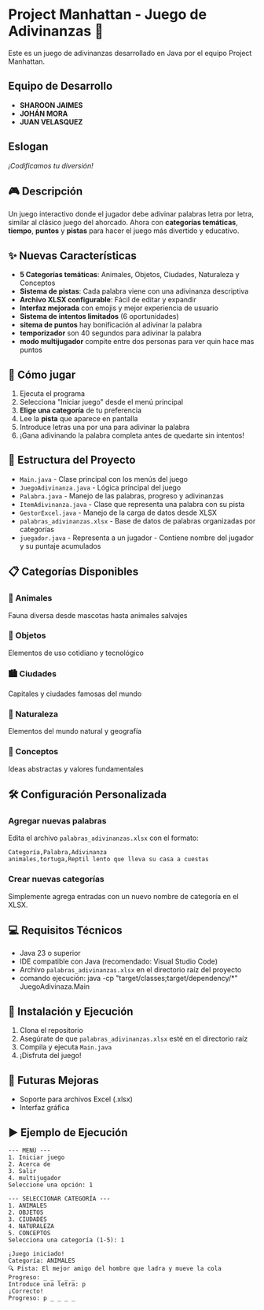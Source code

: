 # Project Manhattan - Juego de Adivinanzas 🎯

Este es un juego de adivinanzas desarrollado en Java por el equipo Project Manhattan.

## Equipo de Desarrollo
- **SHAROON JAIMES**
- **JOHÁN MORA**  
- **JUAN VELASQUEZ**

## Eslogan
*¡Codificamos tu diversión!*

## 🎮 Descripción
Un juego interactivo donde el jugador debe adivinar palabras letra por letra, similar al clásico juego del ahorcado. Ahora con **categorías temáticas**, **tiempo**, **puntos** y **pistas** para hacer el juego más divertido y educativo.

## ✨ Nuevas Características
- **5 Categorías temáticas**: Animales, Objetos, Ciudades, Naturaleza y Conceptos
- **Sistema de pistas**: Cada palabra viene con una adivinanza descriptiva
- **Archivo XLSX configurable**: Fácil de editar y expandir
- **Interfaz mejorada** con emojis y mejor experiencia de usuario
- **Sistema de intentos limitados** (6 oportunidades)
- **sitema de puntos** hay bonificación al adivinar la palabra 
- **temporizador** son 40 segundos para adivinar la palabra
- **modo multijugador** compite entre dos personas para ver quin hace mas puntos 

## 🎯 Cómo jugar
1. Ejecuta el programa
2. Selecciona "Iniciar juego" desde el menú principal
3. **Elige una categoría** de tu preferencia
4. Lee la **pista** que aparece en pantalla
5. Introduce letras una por una para adivinar la palabra
6. ¡Gana adivinando la palabra completa antes de quedarte sin intentos!

## 📁 Estructura del Proyecto
- `Main.java` - Clase principal con los menús del juego
- `JuegoAdivinanza.java` - Lógica principal del juego
- `Palabra.java` - Manejo de las palabras, progreso y adivinanzas
- `ItemAdivinanza.java` - Clase que representa una palabra con su pista
- `GestorExcel.java` - Manejo de la carga de datos desde XLSX
- `palabras_adivinanzas.xlsx` - Base de datos de palabras organizadas por categorías
- `juegador.java` - Representa a un jugador - Contiene nombre del jugador y su puntaje acumulados

## 📋 Categorías Disponibles

### 🐾 Animales
Fauna diversa desde mascotas hasta animales salvajes

### 🔧 Objetos
Elementos de uso cotidiano y tecnológico

### 🏙️ Ciudades
Capitales y ciudades famosas del mundo

### 🌿 Naturaleza
Elementos del mundo natural y geografía

### 💭 Conceptos
Ideas abstractas y valores fundamentales

## 🛠️ Configuración Personalizada

### Agregar nuevas palabras
Edita el archivo `palabras_adivinanzas.xlsx` con el formato:
```
Categoría,Palabra,Adivinanza
animales,tortuga,Reptil lento que lleva su casa a cuestas
```

### Crear nuevas categorías
Simplemente agrega entradas con un nuevo nombre de categoría en el XLSX.

## 💻 Requisitos Técnicos
- Java 23 o superior
- IDE compatible con Java (recomendado: Visual Studio Code)
- Archivo `palabras_adivinanzas.xlsx` en el directorio raíz del proyecto
- comando ejecución: java -cp "target/classes;target/dependency/*" JuegoAdivinaza.Main


## 🚀 Instalación y Ejecución
1. Clona el repositorio
2. Asegúrate de que `palabras_adivinanzas.xlsx` esté en el directorio raíz
3. Compila y ejecuta `Main.java`
4. ¡Disfruta del juego!

## 🔮 Futuras Mejoras
- Soporte para archivos Excel (.xlsx) 
- Interfaz gráfica

## ▶️ Ejemplo de Ejecución

```
--- MENÚ ---
1. Iniciar juego
2. Acerca de
3. Salir
4. multijugador
Seleccione una opción: 1

--- SELECCIONAR CATEGORÍA ---
1. ANIMALES
2. OBJETOS
3. CIUDADES
4. NATURALEZA
5. CONCEPTOS
Selecciona una categoría (1-5): 1

¡Juego iniciado!
Categoría: ANIMALES
🔍 Pista: El mejor amigo del hombre que ladra y mueve la cola
Progreso: _ _ _ _ _
Introduce una letra: p
¡Correcto!
Progreso: p _ _ _ _
